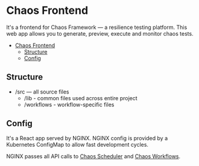 # Chaos Frontend

It's a frontend for Chaos Framework — a resilience testing platform. This web app allows you to generate, preview, execute and monitor chaos tests.

- [Chaos Frontend](#chaos-frontend)
  - [Structure](#structure)
  - [Config](#config)

## Structure

- /src — all source files
  - /lib - common files used across entire project
  - /workflows - workflow-specific files

## Config

It's a React app served by NGINX. NGINX config is provided by a Kubernetes ConfigMap to allow fast development cycles.

NGINX passes all API calls to [Chaos Scheduler](https://github.com/iskorotkov/chaos-scheduler) and [Chaos Workflows](https://github.com/iskorotkov/chaos-workflows).
